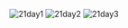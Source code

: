 ![21day1](https://github.com/user-attachments/assets/c8288104-bce6-4a97-aa33-e11cbd0bec9f)
![21day2](https://github.com/user-attachments/assets/dc08904e-5505-48c7-a626-a4a04e98126e)
![21day3](https://github.com/user-attachments/assets/0526b382-1542-413d-8eb7-cea516e27663)

